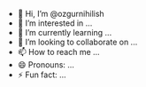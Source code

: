 - 👋 Hi, I’m @ozgurnihilish
- 👀 I’m interested in ...
- 🌱 I’m currently learning ...
- 💞️ I’m looking to collaborate on ...
- 📫 How to reach me ...
- 😄 Pronouns: ...
- ⚡ Fun fact: ...

<!---
ozgurnihilish/ozgurnihilish is a ✨ special ✨ repository because its `README.md` (this file) appears on your GitHub profile.
You can click the Preview link to take a look at your changes.
--->
